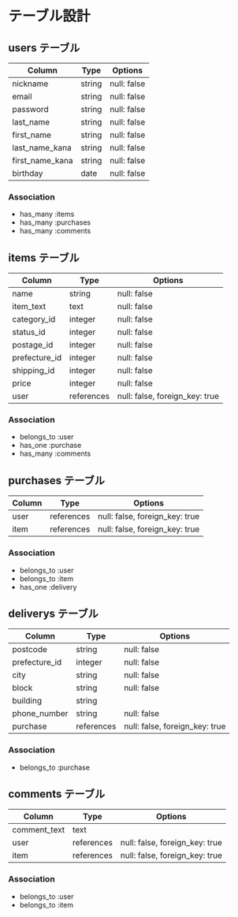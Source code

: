 # テーブル設計

## users テーブル

| Column          | Type   | Options     |
| --------------- | ------ | ----------- |
| nickname        | string | null: false |
| email           | string | null: false |
| password        | string | null: false |
| last_name       | string | null: false |
| first_name      | string | null: false |
| last_name_kana  | string | null: false |
| first_name_kana | string | null: false |
| birthday        | date   | null: false |

### Association

- has_many :items
- has_many :purchases
- has_many :comments


## items テーブル

| Column             | Type       | Options                        |
| ------------------ | ---------- | ------------------------------ |
| name               | string     | null: false                    |
| item_text          | text       | null: false                    |
| category_id        | integer    | null: false                    |
| status_id          | integer    | null: false                    |
| postage_id         | integer    | null: false                    |
| prefecture_id      | integer    | null: false                    |
| shipping_id        | integer    | null: false                    |
| price              | integer    | null: false                    |
| user               | references | null: false, foreign_key: true |

### Association

- belongs_to :user
- has_one :purchase
- has_many :comments


## purchases テーブル

| Column          | Type       | Options                        |
| --------------- | ---------- | ------------------------------ |
| user            | references | null: false, foreign_key: true |
| item            | references | null: false, foreign_key: true |

### Association

- belongs_to :user
- belongs_to :item
- has_one :delivery

## deliverys テーブル

| Column          | Type       | Options                        |
| --------------- | ---------- | ------------------------------ |
| postcode        | string     | null: false                    |
| prefecture_id   | integer    | null: false                    |
| city            | string     | null: false                    |
| block           | string     | null: false                    |
| building        | string     |                                |
| phone_number    | string     | null: false                    |
| purchase        | references | null: false, foreign_key: true |

### Association

- belongs_to :purchase

## comments テーブル

| Column          | Type       | Options                        |
| --------------- | ---------- | ------------------------------ |
| comment_text    | text       |                                |
| user            | references | null: false, foreign_key: true |
| item            | references | null: false, foreign_key: true |

### Association

- belongs_to :user
- belongs_to :item